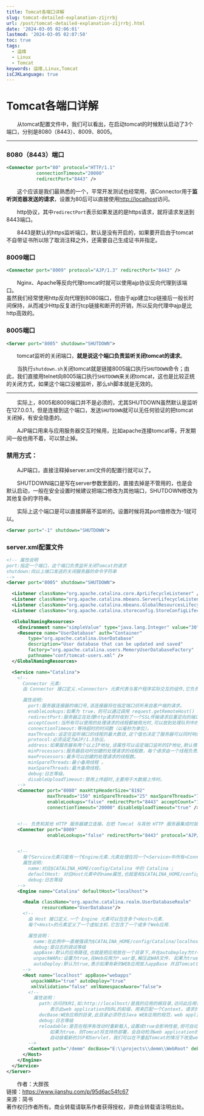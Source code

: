 ```yaml
---
title: Tomcat各端口详解
slug: tomcat-detailed-explanation-z1jrrbj
url: /post/tomcat-detailed-explanation-z1jrrbj.html
date: '2024-03-05 02:06:01'
lastmod: '2024-03-05 02:07:50'
toc: true
tags:
  - 运维
  - Linux
  - Tomcat
keywords: 运维,Linux,Tomcat
isCJKLanguage: true
---
```


# Tomcat各端口详解

　　从tomcat配置文件中，我们可以看出，在启动tomcat的时候默认启动了3个端口，分别是8080（8443）、8009、8005。

---

### 8080（8443）端口

```xml
<Connector port="80" protocol="HTTP/1.1"
           connectionTimeout="20000"
           redirectPort="8443" />
```

　　这个应该是我们最熟悉的一个，平常开发测试也经常用，该Connector用于<span style="font-weight: bold;" class="bold">监听浏览器发送的请求</span>，设置为80后可以直接使用[http://localhost](https://links.jianshu.com/go?to=http%3A%2F%2Flocalhost)访问。

　　http协议，其中`redirectPort`​表示如果发送的是https请求，就将请求发送到8443端口。

　　8443是默认的https监听端口，默认是没有开启的，如果要开启由于tomcat不自带证书所以除了取消注释之外，还需要自己生成证书并指定。

### 8009端口

```xml
<Connector port="8009" protocol="AJP/1.3" redirectPort="8443" />
```

　　Nginx、Apache等反向代理tomcat时就可以使用ajp协议反向代理到该端口。  
 虽然我们经常使用http反向代理到8080端口，但由于ajp建立tcp链接后一般长时间保持，从而减少Http反复进行tcp链接和断开的开销，所以反向代理中ajp是比http高效的。

### 8005端口

```xml
<Server port="8005" shutdown="SHUTDOWN">
```

　　tomcat监听的关闭端口，<span style="font-weight: bold;" class="bold">就是说这个端口负责监听关闭tomcat的请求</span>。

　　当执行`shutdown.sh`​关闭tomcat就是链接8005端口执行`SHUTDOWN`​命令；由此，我们直接用telnet向8005端口执行`SHUTDOWN`​来关闭tomcat，这也是比较正统的关闭方式，如果这个端口没被监听，那么sh脚本就是无效的。

---

　　实际上，8005和8009端口并不是必须的，尤其SHUTDOWN虽然默认是监听在127.0.0.1，但是连接到这个端口，发送`SHUTDOWN`​就可以无任何验证的把tomcat关闭掉，有安全隐患的。

　　AJP端口用来与应用服务器交互时候用，比如apache连接tomcat等，开发期间一般也用不着，可以禁止掉。

### 禁用方式：

　　AJP端口，直接注释掉server.xml文件的配置行就可以了。

　　SHUTDOWN端口是写在server参数里面的，直接去掉是不管用的，也是会默认启动，一般在安全设置时候建议把端口修改为其他端口，SHUTDOWN修改为其他复杂的字符串。

　　实际上这个端口是可以直接屏蔽不监听的。设置时候将其port值修改为-1就可以。

```xml
<Server port="-1" shutdown="SHUTDOWN">
```

### server.xml配置文件

```xml
<!-- 属性说明
port:指定一个端口，这个端口负责监听关闭Tomcat的请求
shutdown:向以上端口发送的关闭服务器的命令字符串
-->
<Server port="8005" shutdown="SHUTDOWN">

  <Listener className="org.apache.catalina.core.AprLifecycleListener" />
  <Listener className="org.apache.catalina.mbeans.ServerLifecycleListener" />
  <Listener className="org.apache.catalina.mbeans.GlobalResourcesLifecycleListener" />
  <Listener className="org.apache.catalina.storeconfig.StoreConfigLifecycleListener"/>

  <GlobalNamingResources>
    <Environment name="simpleValue" type="java.lang.Integer" value="30"/>
    <Resource name="UserDatabase" auth="Container"
        type="org.apache.catalina.UserDatabase"
        description="User database that can be updated and saved"
        factory="org.apache.catalina.users.MemoryUserDatabaseFactory"
        pathname="conf/tomcat-users.xml" />
  </GlobalNamingResources>

  <Service name="Catalina">
    <!--
      Connector 元素:
      由 Connector 接口定义.<Connector> 元素代表与客户程序实际交互的组件,它负责接收客户请求,以及向客户返回响应结果.

      属性说明:
        port:服务器连接器的端口号,该连接器将在指定端口侦听来自客户端的请求。
        enableLookups:如果为 true，则可以通过调用 request.getRemoteHost() 进行 DNS 查询来得到远程客户端的实际主机名；若为 false 则不进行DNS查询，而是返回其ip地址。
        redirectPort:服务器正在处理http请求时收到了一个SSL传输请求后重定向的端口号。
        acceptCount:当所有可以使用的处理请求的线程都被用光时,可以放到处理队列中的请求数,超过这个数的请求将不予处理，而返回Connection refused错误。
        connectionTimeout:等待超时的时间数（以毫秒为单位）。
        maxThreads:设定在监听端口的线程的最大数目,这个值也决定了服务器可以同时响应客户请求的最大数目.默认值为200。
        protocol:必须设定为AJP/1.3协议。
        address:如果服务器有两个以上IP地址,该属性可以设定端口监听的IP地址,默认情况下,端口会监听服务器上所有IP地址。
        minProcessors:服务器启动时创建的处理请求的线程数，每个请求由一个线程负责。
        maxProcessors:最多可以创建的处理请求的线程数。
        minSpareThreads:最小备用线程 。
        maxSpareThreads:最大备用线程。
        debug:日志等级。
        disableUploadTimeout:禁用上传超时,主要用于大数据上传时。
    -->
    <Connector port="8080" maxHttpHeaderSize="8192"
               maxThreads="150" minSpareThreads="25" maxSpareThreads="75"
               enableLookups="false" redirectPort="8443" acceptCount="100"
               connectionTimeout="20000" disableUploadTimeout="true" />


    <!-- 负责和其他 HTTP 服务器建立连接。在把 Tomcat 与其他 HTTP 服务器集成时就需要用到这个连接器。 -->
    <Connector port="8009" 
               enableLookups="false" redirectPort="8443" protocol="AJP/1.3" />


    <!-- 
      每个Service元素只能有一个Engine元素.元素处理在同一个<Service>中所有<Connector>元素接收到的客户请求
      属性说明:
        name:对应$CATALINA_HOME/config/Catalina 中的 Catalina ;
        defaultHost: 对应Host元素中的name属性,也就是和$CATALINA_HOME/config/Catalina/localhost中的localhost，缺省的处理请求的虚拟主机名，它至少与其中的一个Host元素的name属性值是一样的
        debug:日志等级
    -->
    <Engine name="Catalina" defaultHost="localhost">

      <Realm className="org.apache.catalina.realm.UserDatabaseRealm"
             resourceName="UserDatabase"/>
      <!--
        由 Host 接口定义.一个 Engine 元素可以包含多个<Host>元素.
        每个<Host>的元素定义了一个虚拟主机.它包含了一个或多个Web应用.

        属性说明：
          name:在此例中一直被强调为$CATALINA_HOME/config/Catalina/localhost中的localhost虚拟主机名
          debug:是日志的调试等级 
          appBase:默认的应用路径,也就是把应用放在一个目录下,并在autoDeploy为true的情况下,可自动部署应用此路径相对于$CATALINA_HOME/ (web applications的基本目录)
          unpackWARs:设置为true,在Web应用为*.war是,解压此WAR文件. 如果为true,则tomcat会自动将WAR文件解压;否则不解压,直接从WAR文件中运行应用程序.
          autoDeploy:默认为true,表示如果有新的WEB应用放入appBase 并且Tomcat在运行的情况下,自动载入应用
      -->
      <Host name="localhost" appBase="webapps"
         unpackWARs="true" autoDeploy="true"
         xmlValidation="false" xmlNamespaceAware="false">
        <!-- 
          属性说明：
            path:访问的URI,如:http://localhost/是我的应用的根目录,访问此应用将用:http://localhost/demm进行操作,此元素必须，
                表示此web application的URL的前缀，用来匹配一个Context。请求的URL形式为http://localhost:8080/path/*
            docBase:WEB应用的目录,此目录必须符合Java WEB应用的规范，web application的文件存放路径或者是WAR文件存放路径。
            debug:日志等级 
            reloadable:是否在程序有改动时重新载入,设置成true会影响性能,但可自动载入修改后的文件，
                如果为true，则Tomcat将支持热部署，会自动检测web application的/WEB-INF/lib和/WEB-INF/classes目录的变化，
                自动装载新的JSP和Servlet，我们可以在不重起Tomcat的情况下改变web application
        -->
        <Context path="/demm" docBase="E:\\projects\\demm\\WebRoot" debug="0" reloadable="true"></Context>
      </Host>
    </Engine>
  </Service>
</Server>
```

　　作者：大胖孩  
链接：https://www.jianshu.com/p/95d6ac54fc67  
来源：简书  
著作权归作者所有。商业转载请联系作者获得授权，非商业转载请注明出处。
